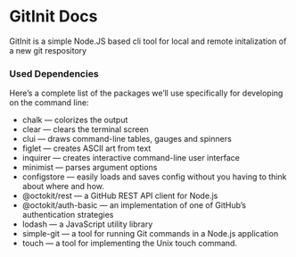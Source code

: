 # GitInit Docs

GitInit is a simple Node.JS based cli tool for local and remote initalization of a new git respository

### Used Dependencies

Here’s a complete list of the packages we’ll use specifically for developing on the command line:

- chalk — colorizes the output
- clear — clears the terminal screen
- clui — draws command-line tables, gauges and spinners
- figlet — creates ASCII art from text
- inquirer — creates interactive command-line user interface
- minimist — parses argument options
- configstore — easily loads and saves config without you having to think about where and how.
- @octokit/rest — a GitHub REST API client for Node.js
- @octokit/auth-basic — an implementation of one of GitHub’s authentication strategies
- lodash — a JavaScript utility library
- simple-git — a tool for running Git commands in a Node.js application
- touch — a tool for implementing the Unix touch command.